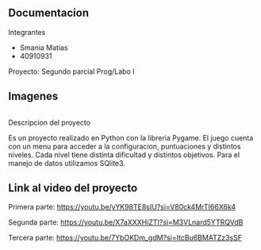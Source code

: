 Documentacion
----------------------------

Integrantes

- Smania Matias
- 40910931

Proyecto: Segundo parcial Prog/Labo I


Imagenes
----------------------------
![]()

Descripcion del proyecto

Es un proyecto realizado en Python con la libreria Pygame. El juego cuenta con un menu para acceder a la configuracion, puntuaciones y distintos niveles. Cada nivel tiene distinta dificultad y distintos objetivos. Para el manejo de datos utilizamos SQlite3.


Link al video del proyecto
----------------------------

Primera parte: https://youtu.be/yYK98TE8sIU?si=V80ck4MrTI66X6k4

Segunda parte: https://youtu.be/X7aXXXHiZTI?si=M3VLnard5YTRQVdB

Tercera parte: https://youtu.be/7YbOKDm_gdM?si=ItcBu6BMATZz3sSF
